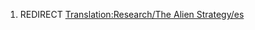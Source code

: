 1.  REDIRECT [Translation:Research/The Alien
    Strategy/es](Translation:Research/The_Alien_Strategy/es "wikilink")